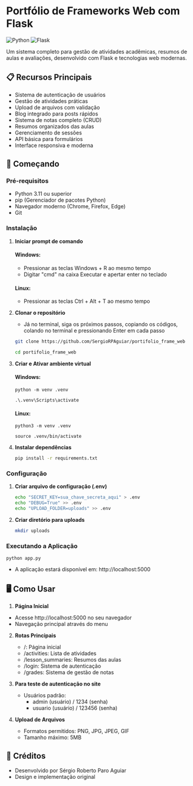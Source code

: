 # Portfólio de Frameworks Web com Flask

![Python](https://img.shields.io/badge/Python-3.11%2B-blue)
![Flask](https://img.shields.io/badge/Flask-2.0%2B-green)

Um sistema completo para gestão de atividades acadêmicas, resumos de aulas e avaliações, desenvolvido com Flask e tecnologias web modernas.

## 📋 Recursos Principais

- Sistema de autenticação de usuários
- Gestão de atividades práticas
- Upload de arquivos com validação
- Blog integrado para posts rápidos
- Sistema de notas completo (CRUD)
- Resumos organizados das aulas
- Gerenciamento de sessões
- API básica para formulários
- Interface responsiva e moderna

## 🚀 Começando

### Pré-requisitos

- Python 3.11 ou superior
- pip (Gerenciador de pacotes Python)
- Navegador moderno (Chrome, Firefox, Edge)
- Git

### Instalação
1. **Iniciar prompt de comando**
   #### Windows:
    - Pressionar as teclas Windows + R ao mesmo tempo
    - Digitar "cmd" na caixa Executar e apertar enter no teclado
   #### Linux:
    - Pressionar as teclas Ctrl + Alt + T ao mesmo tempo
2. **Clonar o repositório**
   - Já no terminal, siga os próximos passos, copiando os códigos, colando no terminal e pressionando Enter em cada passo
     
    ```bash
    git clone https://github.com/SergioRPAguiar/portifolio_frame_web
    ```
   ```bash
   cd portifolio_frame_web 
4. **Criar e Ativar ambiente virtual**
    #### Windows:
       python -m venv .venv
    ```
    .\.venv\Scripts\activate
    ```
    
    #### Linux:
       python3 -m venv .venv
   ```
   source .venv/bin/activate
   ```

5. **Instalar dependências**
    ```bash
    pip install -r requirements.txt
    
### Configuração

1. **Criar arquivo de configuração (.env)**
   ```bash
   echo "SECRET_KEY=sua_chave_secreta_aqui" > .env
   echo "DEBUG=True" >> .env
   echo "UPLOAD_FOLDER=uploads" >> .env

2. **Criar diretório para uploads**
    ```bash
    mkdir uploads

### Executando a Aplicação
    python app.py

- A aplicação estará disponível em: http://localhost:5000

## 🖥 Como Usar
1. **Página Inicial**
  - Acesse http://localhost:5000 no seu navegador
  - Navegação principal através do menu

2. **Rotas Principais**
   - /: Página inicial
   - /activities: Lista de atividades
   - /lesson_summaries: Resumos das aulas
   - /login: Sistema de autenticação
   - /grades: Sistema de gestão de notas

3. **Para teste de autenticação no site**
   - Usuários padrão:
     - admin (usuário) / 1234 (senha)
     - usuario (usuário) / 123456 (senha)

4. **Upload de Arquivos**
   - Formatos permitidos: PNG, JPG, JPEG, GIF
   - Tamanho máximo: 5MB
    
## 🙌 Créditos

- Desenvolvido por Sérgio Roberto Paro Aguiar
- Design e implementação original
